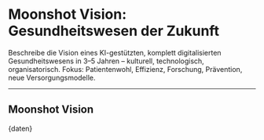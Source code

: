 <!-- moonshot_vision.md -->
# Moonshot Vision: Gesundheitswesen der Zukunft

Beschreibe die Vision eines KI-gestützten, komplett digitalisierten Gesundheitswesens in 3–5 Jahren – kulturell, technologisch, organisatorisch. Fokus: Patientenwohl, Effizienz, Forschung, Prävention, neue Versorgungsmodelle.

---

## Moonshot Vision

{daten}
